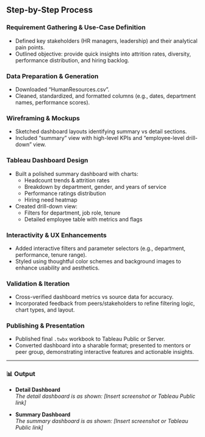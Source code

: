 ## Step-by-Step Process

### Requirement Gathering & Use-Case Definition
- Defined key stakeholders (HR managers, leadership) and their analytical pain points.
- Outlined objective: provide quick insights into attrition rates, diversity, performance distribution, and hiring backlog.

### Data Preparation & Generation
- Downloaded “HumanResources.csv”.
- Cleaned, standardized, and formatted columns (e.g., dates, department names, performance scores).

### Wireframing & Mockups
- Sketched dashboard layouts identifying summary vs detail sections.
- Included “summary” view with high-level KPIs and “employee-level drill-down” view.

### Tableau Dashboard Design
- Built a polished summary dashboard with charts:
  - Headcount trends & attrition rates
  - Breakdown by department, gender, and years of service
  - Performance ratings distribution
  - Hiring need heatmap
- Created drill-down view:
  - Filters for department, job role, tenure
  - Detailed employee table with metrics and flags

### Interactivity & UX Enhancements
- Added interactive filters and parameter selectors (e.g., department, performance, tenure range).
- Styled using thoughtful color schemes and background images to enhance usability and aesthetics.

### Validation & Iteration
- Cross-verified dashboard metrics vs source data for accuracy.
- Incorporated feedback from peers/stakeholders to refine filtering logic, chart types, and layout.

### Publishing & Presentation
- Published final `.twbx` workbook to Tableau Public or Server.
- Converted dashboard into a sharable format; presented to mentors or peer group, demonstrating interactive features and actionable insights.

---

### 📊 Output

- **Detail Dashboard**  
  _The detail dashboard is as shown: [Insert screenshot or Tableau Public link]_

- **Summary Dashboard**  
  _The summary dashboard is as shown: [Insert screenshot or Tableau Public link]_

